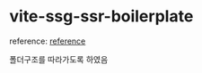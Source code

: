 # vite-ssg-ssr-boilerplate

reference: [reference](https://ogzhanolguncu.com/blog/react-ssr-ssg-from-scratch)

폴더구조를 따라가도록 하였음
